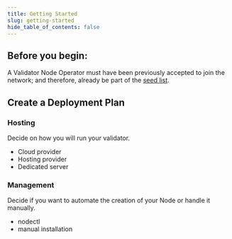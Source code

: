 ```yaml
---
title: Getting Started
slug: getting-started
hide_table_of_contents: false
---
```


## Before you begin:
A Validator Node Operator must have been previously accepted to join the network; and therefore, already be part of the [seed list](/validate/index.md#seed-list).

## Create a Deployment Plan

### Hosting

Decide on how you will run your validator.

- Cloud provider
- Hosting provider
- Dedicated server

### Management

Decide if you want to automate the creation of your Node or handle it manually.

- nodectl
- manual installation
